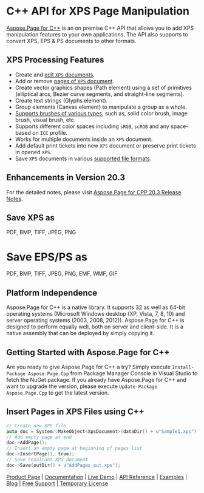 # C++ API for XPS Page Manipulation

[Aspose.Page for C++](https://products.aspose.com/page/cpp) is an on premise C++ API that allows you to add XPS manipulation features to your own applications. The API also supports to convert XPS, EPS & PS documents to other formats.

## XPS Processing Features

- Create and [edit `XPS` documents](https://docs.aspose.com/display/pagecpp/Add+Text+in+XPS+Document).
- Add or remove [pages of `XPS` document](https://docs.aspose.com/display/pagecpp/Add+Pages+to+XPS+Document).
- Create vector graphics shapes (Path element) using a set of primitives (elliptical arcs, Bezier curve segments, and straight-line segments).
- Create text strings (Glyphs element).
- Group elements (Canvas element) to manipulate a group as a whole.
- [Supports brushes of various types](https://docs.aspose.com/display/pagecpp/Add+Grid+using+Visual+Brush), such as, solid color brush, image brush, visual brush, etc.
- Supports different color spaces including `sRGB`, `scRGB` and any space-based on `ICC` profile.
- Works for multiple documents inside an `XPS` document.
- Add default print tickets into new `XPS` document or preserve print tickets in opened `XPS`.
- Save `XPS` documents in various [supported file formats](https://docs.aspose.com/display/pagecpp/Supported+File+Formats).

## Enhancements in Version 20.3

For the detailed notes, please visit [Aspose.Page for CPP 20.3 Release Notes](https://docs.aspose.com/display/pagecpp/Aspose.Page+for+CPP+20.3+Release+Notes).

## Save XPS as

PDF, BMP, TIFF, JPEG, PNG

# Save EPS/PS as

PDF, BMP, TIFF, JPEG, PNG, EMF, WMF, GIF

## Platform Independence

Aspose.Page for C++ is a native library. It supports 32 as well as 64-bit operating systems (Microsoft Windows desktop (XP, Vista, 7, 8, 10) and server operating systems (2003, 2008, 2012)). Aspose.Page for C++ is designed to perform equally well, both on server and client-side. It is a native assembly that can be deployed by simply copying it.

## Getting Started with Aspose.Page for C++

Are you ready to give Aspose.Page for C++ a try? Simply execute `Install-Package Aspose.Page.Cpp` from Package Manager Console in Visual Studio to fetch the NuGet package. If you already have Aspose.Page for C++ and want to upgrade the version, please execute `Update-Package Aspose.Page.Cpp` to get the latest version.

## Insert Pages in XPS Files using C++

```cpp
// Create new XPS file
auto doc = System::MakeObject<XpsDocument>(dataDir() + u"Sample1.xps");
// Add empty page at end
doc->AddPage();
// Insert an empty page at beginning of pages list
doc->InsertPage(1, true);
// Save resultant XPS document
doc->Save(outDir() + u"AddPages_out.xps");
```

[Product Page](https://products.aspose.com/page/cpp) | [Documentation](https://docs.aspose.com/display/pagecpp/Home) | [Live Demo](https://products.aspose.app/page/family) | [API Reference](https://apireference.aspose.com/cpp/page) | [Examples](https://github.com/aspose-page/Aspose.Page-for-C) | [Blog](https://blog.aspose.com/category/page/) | [Free Support](https://forum.aspose.com/c/page) |  [Temporary License](https://purchase.aspose.com/temporary-license)
